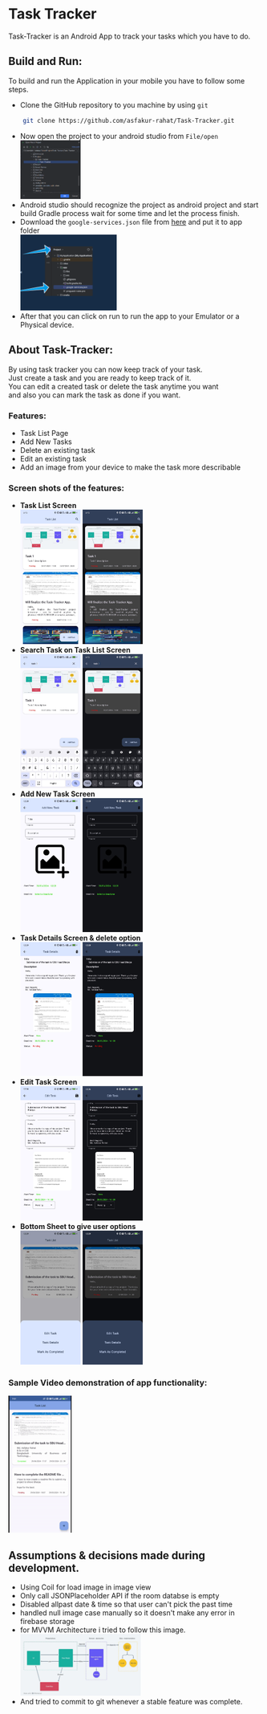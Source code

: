 # Task Tracker

Task-Tracker is an Android App to track your tasks which you have to do.

## Build and Run:

To build and run the Application in your mobile you have to follow some steps.

- Clone the GitHub repository to you machine by using `git`
```bash
    git clone https://github.com/asfakur-rahat/Task-Tracker.git
```
- Now open the project to your android studio from `File/open`\
  <img src="images/openproject.png" alt="Tasklist" width="25%"/>
- Android studio should recognize the project as android project and start build Gradle process wait for some time and let the process finish.
- Download the `google-services.json` file from [here](https://drive.google.com/file/d/1vKn2qjSJmnrjaBsmcGwB-hYWpsCpa7NM/view?usp=sharing "google-service.json") and put it to app folder\
  <img src="images/service.png" alt="google-services.json" width = "40%"/>
- After that you can click on run to run the app to your Emulator or a Physical device.

## About Task-Tracker:
By using task tracker you can now keep track of your task.\
Just create a task and you are ready to keep track of it.\
You can edit a created task or delete the task anytime you want\
and also you can mark the task as done if you want.
### Features:
- Task List Page
- Add New Tasks
- Delete an existing task
- Edit an existing task
- Add an image from your device to make the task more describable

### Screen shots of the features:
- **Task List Screen** \
  <img src="images/tasklist-light.jpg" alt="Tasklist" width="25%"/>
  <img src="images/tasklist-dark.jpg" alt="Tasklist" width="25%"/>
- **Search Task on Task List Screen** \
    <img src="images/searchtask-light.jpg" alt="Search Task" width="25%"/>
    <img src="images/searchtask-dark.jpg" alt="Search Task" width="25%"/>
- **Add New Task Screen** \
  <img src="images/addtask-light.jpg" alt="Add Task" width="25%"/>
  <img src="images/addtask-dark.jpg" alt="Add Task" width="25%"/>
- **Task Details Screen & delete option** \
  <img src="images/taskdetails-light.jpg" alt="Task details" width="25%"/>
  <img src="images/taskdetails-dark.jpg" alt="Task details" width="25%"/>
- **Edit Task Screen** \
  <img src="images/edittask-light.jpg" alt="Edit Task" width="25%"/>
  <img src="images/edittask-dark.jpg" alt="Edit Task" width="25%"/>
- **Bottom Sheet to give user options** \
  <img src="images/options-light.jpg" alt="Bottom Sheet Dialog" width="25%"/>
  <img src="images/options-dark.jpg" alt="Bottom Sheet Dialog" width="25%"/>

### Sample Video demonstration of app functionality:

  <img src="images/appdemo.gif" alt="Bottom Sheet Dialog" width="25%"/>

## Assumptions & decisions made during development.

- Using Coil for load image in image view
- Only call JSONPlaceholder API if the room databse is empty
- Disabled allpast date & time so that user can't pick the past time
- handled null image case manually so it doesn't make any error in firebase storage
- for MVVM Architecture i tried to follow this image.\
   <img src="images/mvvm.jpg" alt="Bottom Sheet Dialog" width="50%"/>
- And tried to commit to git whenever a stable feature was complete.